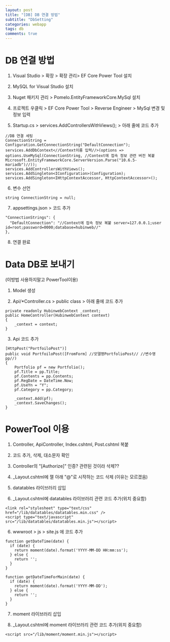 ```yaml
---
layout: post
title: "[DB] DB 연결 방법"
subtitle: "DbSetting"
categories: webapp
tags: db
comments: true
---
```


# DB 연결 방법

1. Visual Studio > 확장 > 확장 관리> EF Core Power Tool 설치

2. MySQL for Visual Studio 설치

3. Nuget 패키지 관리 > Pomelo.EntityFrameworkCore.MySql 설치

4. 프로젝트 우클릭 > EF Core Power Tool > Reverse Engineer > MySql 변경 및  정보 입력

5. Startup.cs > services.AddControllersWithViews(); > 아래 줄에 코드 추가

```
//DB 연결 세팅
ConnectionString = Configuration.GetConnectionString("DefaultConnection");
services.AddDbContext<//Context이름 입력//>(options => options.UseMySql(ConnectionString, //Context에 접속 정보 관련 버전 복붙 Microsoft.EntityFrameworkCore.ServerVersion.Parse("10.6.5-mariadb")//));
services.AddControllersWithViews();
services.AddSingleton<IConfiguration>(Configuration);
services.AddSingleton<IHttpContextAccessor, HttpContextAccessor>();
```

6. 변수 선언
```
string ConnectionString = null;
```

7. appsettings.json > 코드 추가
```
"ConnectionStrings": {
  "DefaultConnection": "//Context에 접속 정보 복붙 server=127.0.0.1;user id=root;password=0000;database=hubinweb//"
},
```

8. 연결 완료



# Data DB로 보내기
(이방법 사용하지말고 PowerTool이용)

1. Model 생성

2. Api/*Controller.cs > public class > 아래 줄에 코드 추가
```
private readonly HubinwebContext _context;
public HomeController(HubinwebContext context)
{
    _context = context;
}
```

3. Api 코드 추가
```
[HttpPost("PortfoiloPost")]
public void PortfoiloPost([FromForm] //모델명PortfolioPost// //변수명pp//)
{
    Portfolio pf = new Portfolio();
    pf.Title = pp.Title;
    pf.Contents = pp.Contents;
    pf.RegDate = DateTime.Now;
    pf.UseYn = "Y";
    pf.Category = pp.Category;

    _context.Add(pf);
    _context.SaveChanges();
}
```



# PowerTool 이용
1. Controller, ApiController, Index.cshtml, Post.cshtml 복붙

2. 코드 추가, 삭제, 대소문자 확인

3. Controller의 "[Authorize]" 인증? 관련된 것이라 삭제??

4. _Layout.cshtml에 잴 아래 "@"로 시작하는 코드 삭제 (이유는 모르겠음)

4. datatables 라이브러리 삽입

5. _Layout.cshtml에 datatables 라이브러리 관련 코드 추가(위치 중요함)
```
<link rel="stylesheet" type="text/css" href="/lib/datatables/datatables.min.css" />
<script type="text/javascript" src="/lib/datatables/datatables.min.js"></script>
```

6. wwwroot > js > site.js 에 코드 추가
```
function getDateTime(date) {
  if (date) {
    return moment(date).format('YYYY-MM-DD HH:mm:ss');
  } else {
    return '';
  }
}

function getDateTimeForMain(date) {
  if (date) {
    return moment(date).format('YYYY-MM-DD');
  } else {
    return '';
  }
}
```

7. moment 라이브러리 삽입

8. _Layout.cshtml에 moment 라이브러리 관련 코드 추가(위치 중요함)
```
<script src="/lib/moment/moment.min.js"></script>
```